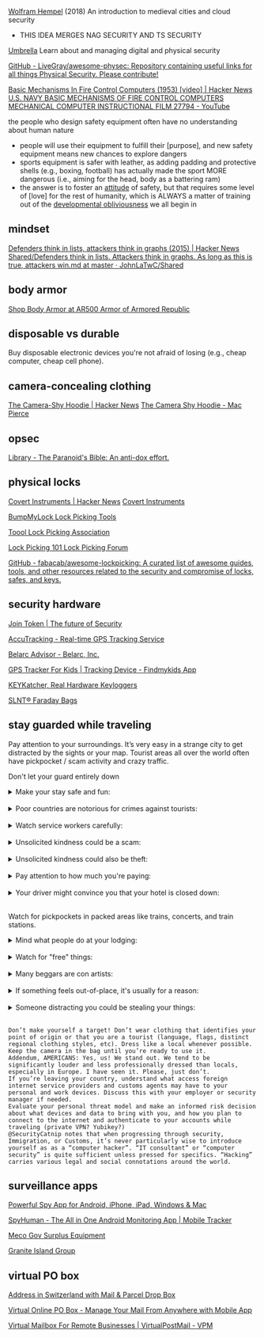 
[Wolfram Hempel](https://arcentry.com/blog/an-introduction-to-medieval-cities-and-cloud-security/)
(2018) An introduction to medieval cities and cloud security
- THIS IDEA MERGES NAG SECURITY AND TS SECURITY

[Umbrella](https://github.com/securityfirst/Umbrella_ios)
Learn about and managing digital and physical security

[GitHub - LiveGray/awesome-physec: Repository containing useful links for all things Physical Security. Please contribute!](https://github.com/LiveGray/awesome-physec)

[Basic Mechanisms In Fire Control Computers (1953) [video] | Hacker News](https://news.ycombinator.com/item?id=41299211)
[U.S. NAVY BASIC MECHANISMS OF FIRE CONTROL COMPUTERS MECHANICAL COMPUTER INSTRUCTIONAL FILM 27794 - YouTube](https://www.youtube.com/watch?v=gwf5mAlI7Ug)

the people who design safety equipment often have no understanding about human nature
- people will use their equipment to fulfill their [purpose], and new safety equipment means new chances to explore dangers
- sports equipment is safer with leather, as adding padding and protective shells (e.g., boxing, football) has actually made the sport MORE dangerous (i.e., aiming for the head, body as a battering ram)
- the answer is to foster an [attitude](understanding) of safety, but that requires some level of [love] for the rest of humanity, which is ALWAYS a matter of training out of the [developmental obliviousness](maturity) we all begin in

## mindset

[Defenders think in lists, attackers think in graphs (2015) | Hacker News](https://news.ycombinator.com/item?id=41342637)
[Shared/Defenders think in lists. Attackers think in graphs. As long as this is true, attackers win.md at master · JohnLaTwC/Shared](https://github.com/JohnLaTwC/Shared/blob/master/Defenders%20think%20in%20lists.%20Attackers%20think%20in%20graphs.%20As%20long%20as%20this%20is%20true%2C%20attackers%20win.md)

## body armor

[Shop Body Armor at AR500 Armor of Armored Republic](https://www.ar500armor.com/)

## disposable vs durable

Buy disposable electronic devices you're not afraid of losing (e.g., cheap computer, cheap cell phone).

## camera-concealing clothing

[The Camera-Shy Hoodie | Hacker News](https://news.ycombinator.com/item?id=34958153)
[The Camera Shy Hoodie - Mac Pierce](https://www.macpierce.com/the-camera-shy-hoodie)

## opsec

[Library - The Paranoid's Bible: An anti-dox effort.](https://paranoidsbible.tumblr.com/library)

## physical locks

[Covert Instruments | Hacker News](https://news.ycombinator.com/item?id=26678553)
[Covert Instruments](https://covertinstruments.com/)

[BumpMyLock Lock Picking Tools](https://www.bumpmylock.com/)

[Toool Lock Picking Association](https://toool.us/)

[Lock Picking 101 Lock Picking Forum](https://www.lockpicking101.com/)

[GitHub - fabacab/awesome-lockpicking: A curated list of awesome guides, tools, and other resources related to the security and compromise of locks, safes, and keys.](https://github.com/fabacab/awesome-lockpicking)

## security hardware

[Join Token | The future of Security](https://jointoken.com/)

[AccuTracking - Real-time GPS Tracking Service](https://secure.accutracking.com/)

[Belarc Advisor - Belarc, Inc.](https://www.belarc.com/products/belarc-advisor)

[GPS Tracker For Kids | Tracking Device - Findmykids App](https://findmykids.org/)

[KEYKatcher, Real Hardware Keyloggers](https://www.keykatcher.com/)

[SLNT® Faraday Bags](https://slnt.com/)

## stay guarded while traveling

Pay attention to your surroundings. It’s very easy in a strange city to get distracted by the sights or your map. Tourist areas all over the world often have pickpocket / scam activity and crazy traffic.

Don't let your guard entirely down

<details><summary>Make your stay safe and fun:</summary>
<ul>
<li>Distrust anything peculiar or kind from other people.</li>
<li>Secure your wallet to your pants with a chain.</li>
<li>If you want a stranger to take your picture, give it to someone you know you can outrun.</li>
<li>If you ever happen to lose your phone charger:<ul><li>Most hotels have a gigantic bin full of phone chargers other people have left.</li><li>If you still have a USB cord, many hotel TVs have a plug on the back.</li></ul></li>
<li>The front desk clerk at the hotel often charges a reasonable rate to run errands, plunge toilets, tie bow-ties, deliver towels, and make breakfast.</li>
<li>Many "eco-friendly" options like opting out of cleaning your room are tricks to give the housekeeper less work, so ignore them if you want a clean room.</li>
<li>Housekeepers may steal from you, so keep all valuables with you when you leave each day.</li>
</ul>
</details><br>

<details><summary>Poor countries are notorious for crimes against tourists:</summary>
<ul>
<li>The people there can easily take advantage of tourists who don't know the local customs or social standards.</li>
<li>You may think you're fine because <em>they're</em> doing something immoral, but they know <a href="https://notageni.us/legally-safe/" target="_blank" rel="noopener">how the law works</a> more than you.</li>
</ul>
</details><br>

<details><summary>Watch service workers carefully:</summary>
<ul>
<li>Service workers like drivers, waiters, and shopkeepers might drop your change and pick up similar-looking but less valuable coins.</li>
<li>A cashier can appear to talk to you while also on the phone while trying to take a photo of your credit card with their phone to reproduce later.</li>
<li>A cashier might count painfully slowly for you to impatiently take significantly less change than you're due.</li>
<li>A man claiming to be a doctor might offer papers for sale that he'll claim will give a fraudulent <a href="https://notageni.us/insurance/" target="_blank" rel="noopener noreferrer">insurance</a> payout, but insurance companies are aware of this and won't pay a claim.</li>
</ul>
</details><br>

<details><summary>Unsolicited kindness could be a scam:</summary>
<ul>
<li>Some people will give you something, and may even try cramming it into your hand, but do <em>not</em> take it unless you know the price.</li>
<li>Rented and for-hire cars are often conspicuous in undeveloped countries, and some people will puncture a tire, flag you down to help you out, then steal from you while you're distracted.</li>
<li>Taxi drivers might offer free drugs to you, then later fake policemen will threaten to throw you in prison unless you pay a "fine".</li>
<li>A taxi driver might offer to help you with your bags but will look like he's in a rush and will drive off with one of your inconspicuous smaller bags before you can notice.</li>
<li>Generally, your safest bet is to have someone trustworthy as a paid guide.</li>
</ul>
</details><br>

<details><summary>Unsolicited kindness could also be theft:</summary>
<ul>
<li>If you seem confused at a cash machine, a man will help you out but will memorize your PIN for when he picks your pocket later.</li>
<li>Someone will drop a ring in front of you and ask if it's yours, then will inspect it when you say no and say it's real gold, then will charge more than it's worth to sell it.</li>
<li>A pickpocket will warn you about people stealing cell phones and wallets, then watch where you instinctively grab for an accomplice to pick your pockets later.</li>
</ul>
</details><br>

<details><summary>Pay attention to how much you're paying:</summary>
<ul>
<li>Often, many vendors in poorer countries will place the price at about 75 <em>times</em> a legitimate market price for the item.<ul><li>They know they can exploit your feelings of guilt, but even while they look poor, they're still doing <em>very</em> well for themselves.</li><li>If you still feel guilt, direct your money to a legitimate charity or church in the area.</li></ul></li>
<li>Some people offer cheap overnight bus trips, but will rummage through your bags and anything valuable while you sleep.</li>
<li>Some taxi drivers take intentionally longer routes or go the wrong way to exploit a tourist's ignorance of the area to increase the fare, so get out if you see it.</li>
<li>Taxi drivers sometimes use altered meters that run a higher rate than normal.</li>
</ul>
</details><br>

<details><summary>Your driver might convince you that your hotel is closed down:</summary>
<ul>
<li>He might redirect you to another highly overpriced hotel in an awful location.</li>
<li>He might guide you somewhere else where a jeweler will offer you very cheap gems, but the gems will be worthless.</li>
</ul>
</details><br>

Watch for pickpockets in packed areas like trains, concerts, and train stations.

<details><summary>Mind what people do at your lodging:</summary>
<ul>
<li>Two men dressed as hotel staff will knock on your door for a routine room inspection, then one will distract you with conversation while the other will steal your valuables.</li>
<li>Someone will slide a delivery food service menu underneath a hotel door with no intention to serve food, then will collect your credit card information from the order you've placed.</li>
</ul>
</details><br>

<details><summary>Watch for "free" things:</summary>
<ul>
<li>Someone will forcefully start to make a bracelet on your wrist and then demand payment for it.</li>
<li>Someone charming will offer a rose to your girlfriend at an unreasonable price and make you feel guilty for not buying it.</li>
<li>Someone will drop their shoe brush for you to pick up for them, then thank you and shine your shoes in appreciation, then demand payment for it.</li>
<li>An old woman will offer a sprig of rosemary and say it symbolizes friendship and will try to read your palm, then demand payment and curse you if you don't pay.</li>
<li>A friendly musician will offer you a free CD, then will demand payment and intimidate you with his friends.</li>
<li>If you're lying on the beach, someone might offer a free massage and give a free sample even if you decline, then demand payment.</li>
<li>An attractive woman will approach a single man and ask if he wants to go to a bar or nightclub, then he'll get the bill at the end of the night.</li>
<li>When you're at a table, a man might offer free peanuts and dump a pile of them on the table, then will demand payment as soon as you touch one.</li>
<li>Attractive girls will want to practice their English with you and will return the favor by taking you to their favorite restaurants, then leave before the bill for an extortionate amount.</li>
<li>If you're taking photos, someone may offer to take a picture of you and your companions, then either demand money for the service or run off with your camera.</li>
</ul>
</details><br>

<details><summary>Many beggars are con artists:</summary>
<ul>
<li>Attractive girls will want to practice their English with someone, then their story will turn into a guilt-ridden sob story followed by a request for help.</li>
<li>A small child will ask for a tourist to help write a postcard to family back home and make them feel sorry for him.</li>
<li>A large group of Gypsy children may surround and harass tourists until they give money.</li>
</ul>
</details><br>

<details><summary>If something feels out-of-place, it's usually for a reason:</summary>
<ul>
<li>An identity thief might call your hotel phone (usually in the middle of the night) claiming to be the front desk, then say there's an issue with your payment and ask to verify your credit card information.</li>
<li>When someone sees a wallet on the ground, their instinct is to reach for their wallet to see if it's safe, and someone will be watching to pick their pocket later.</li>
<li>While waiting in a ticket line, someone dressed in official-looking clothes may offer a higher-priced ticket to bypass the line, but the tickets won't work.</li>
<li>Some beggars ask for change to learn where you keep your money, then will pickpocket you later.</li>
<li>Someone will hand you a broken camera and ask you to take a picture of them, then drop it as you hand it back when it doesn't work, and will then demand payment or pick your pocket in the confusion.</li>
</ul>
</details><br>

<details><summary>Someone distracting you could be stealing your things:</summary>
<ul>
<li>Some street performers using a side-street cup game or magic trick to draw your attention, with audience members often accomplices to the theft.</li>
<li>Someone might subtly spill ketchup or bird poop on you, bring it to your attention, then offer to clean it off.</li>
<li>Someone might throw a baby or a doll wrapped like a baby at you for an accomplice to rifle through your bag.</li>
<li>Official-looking fake policemen will approach you and tell you about counterfeit money circulating and ask for your wallet, then look through it and steal some of your money.</li>
<li>Someone will try to sell you a map and unfold it in front of you to block your view while someone else picks your pocket.</li>
<li>Children pretending to be deaf will ask you to sign a charity petition and will pick your pockets under the clipboard while you're writing.</li>
<li>Gypsy children will try to sell you newspapers and open them up to distract you while they pick your pockets.</li>
</ul>
</details><br>

    Don’t make yourself a target! Don’t wear clothing that identifies your point of origin or that you are a tourist (language, flags, distinct regional clothing styles, etc). Dress like a local whenever possible. Keep the camera in the bag until you’re ready to use it.
    Addendum, AMERICANS: Yes, us! We stand out. We tend to be significantly louder and less professionally dressed than locals, especially in Europe. I have seen it. Please, just don’t.
    If you’re leaving your country, understand what access foreign internet service providers and customs agents may have to your personal and work devices. Discuss this with your employer or security manager if needed.
    Evaluate your personal threat model and make an informed risk decision about what devices and data to bring with you, and how you plan to connect to the internet and authenticate to your accounts while traveling (private VPN? Yubikey?)
    @SecurityCatnip notes that when progressing through security, Immigration, or Customs, it’s never particularly wise to introduce yourself as as a “computer hacker”. “IT consultant” or “computer security” is quite sufficient unless pressed for specifics. “Hacking” carries various legal and social connotations around the world.

## surveillance apps

[Powerful Spy App for Android, iPhone, iPad, Windows & Mac](https://spyera.com/)

[SpyHuman - The All in One Android Monitoring App | Mobile Tracker](https://spyhuman.com/)

[Meco Gov Surplus Equipment](http://www.meco.org/catalog)

[Granite Island Group](http://www.tscm.com/)

## virtual PO box

[Address in Switzerland with Mail & Parcel Drop Box](https://myswissmailaddress.com/en/)

[Virtual Online PO Box - Manage Your Mail From Anywhere with Mobile App](https://ipostal1.com/online-po-box.php)

[Virtual Mailbox For Remote Businesses | VirtualPostMail - VPM](https://www.virtualpostmail.com/)
